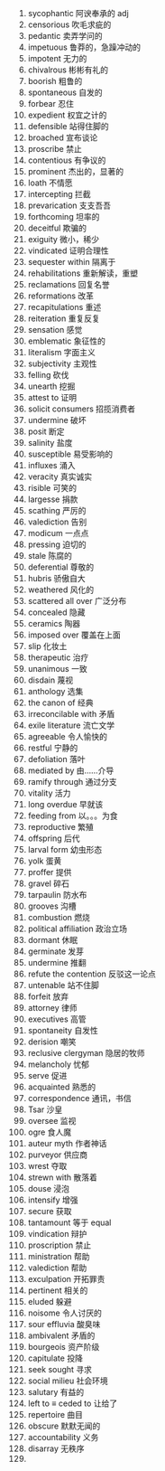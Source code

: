 1. sycophantic 阿谀奉承的 adj
2. censorious 吹毛求疵的
3. pedantic 卖弄学问的
4. impetuous 鲁莽的，急躁冲动的
5. impotent 无力的
6. chivalrous 彬彬有礼的
7. boorish 粗鲁的
8. spontaneous 自发的
9. forbear 忍住
10. expedient 权宜之计的
11. defensible 站得住脚的
12. broached 宣布谈论
13. proscribe 禁止
14. contentious 有争议的
15. prominent 杰出的，显著的
16. loath 不情愿
17. intercepting 拦截
18. prevarication 支支吾吾
19. forthcoming 坦率的
20. deceitful 欺骗的
21. exiguity 微小，稀少
22. vindicated 证明合理性
23. sequester within 隔离于
24. rehabilitations 重新解读，重塑
25. reclamations 回复名誉
26. reformations 改革
27. recapitulations 重述
28. reiteration 重复反复
29. sensation 感觉
30. emblematic 象征性的
31. literalism 字面主义
32. subjectivity 主观性
33. felling 砍伐
34. unearth 挖掘
35. attest to 证明
36. solicit consumers 招揽消费者
37. undermine 破坏
38. posit 断定
39. salinity 盐度
40. susceptible 易受影响的
41. influxes 涌入
42. veracity 真实诚实
43. risible 可笑的
44. largesse 捐款
45. scathing 严厉的
46. valediction 告别
47. modicum 一点点
48. pressing 迫切的
49. stale 陈腐的
50. deferential 尊敬的
51. hubris 骄傲自大
52. weathered 风化的
53. scattered all over 广泛分布
54. concealed 隐藏
55. ceramics 陶器
56. imposed over 覆盖在上面
57. slip 化妆土
58. therapeutic 治疗
59. unanimous 一致
60. disdain 蔑视
61. anthology 选集
62. the canon of 经典
63. irreconcilable with 矛盾
64. exile literature 流亡文学
65. agreeable 令人愉快的
66. restful 宁静的
67. defoliation 落叶
68. mediated by 由……介导
69. ramify through 通过分支
70. vitality 活力
71. long overdue 早就该
72. feeding from 以。。。为食
73. reproductive 繁殖
74. offspring 后代
75. larval form 幼虫形态
76. yolk 蛋黄
77. proffer 提供
78. gravel 碎石
79. tarpaulin 防水布
80. grooves 沟槽
81. combustion 燃烧 
82. political affiliation 政治立场
83. dormant 休眠
84. germinate 发芽
85. undermine 推翻
86. refute the contention 反驳这一论点
87. untenable 站不住脚
88. forfeit 放弃
89. attorney 律师
90. executives 高管
91. spontaneity 自发性
92. derision 嘲笑
93. reclusive clergyman 隐居的牧师
94. melancholy 忧郁
95. serve 促进
96. acquainted 熟悉的
97. correspondence 通讯，书信
98. Tsar 沙皇
99. oversee 监视
100. ogre 食人魔
101. auteur myth 作者神话
102. purveyor  供应商
103. wrest 夺取
104. strewn with 散落着
105. douse 浸泡
106. intensify 增强
107. secure 获取
108. tantamount 等于 equal 
109. vindication 辩护
110. proscription 禁止
111. ministration 帮助
112. valediction 帮助
113. exculpation 开拓罪责
114. pertinent 相关的
115. eluded 躲避
116. noisome 令人讨厌的
117. sour effluvia 酸臭味
118. ambivalent 矛盾的
119. bourgeois 资产阶级
120. capitulate 投降
121. seek sought 寻求
122. social milieu 社会环境
123. salutary 有益的
124. left to $\equiv$ ceded to 让给了
125. repertoire 曲目
126. obscure 默默无闻的
127. accountability 义务
128. disarray 无秩序
129. 